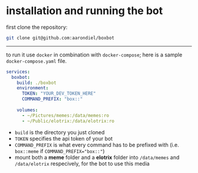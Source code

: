 # installation and running the bot

first clone the repository:

```sh
git clone git@github.com:aarondiel/boxbot
```

---

to run it use `docker` in combination with `docker-compose`;
here is a sample `docker-compose.yaml` file.

```yaml
services:
  boxbot:
    build: ./boxbot
    environment:
      TOKEN: "YOUR_DEV_TOKEN_HERE"
      COMMAND_PREFIX: "box::"
 
    volumes:
      - ~/Pictures/memes:/data/memes:ro
      - ~/Public/elotrix:/data/elotrix:ro
```

- `build` is the directory you just cloned
- `TOKEN` specifies the api token of your bot
- `COMMAND_PREFIX` is what every command has to be prefixed with (i.e. `box::meme` if `COMMAND_PREFIX="box::"`)
- mount both a **meme** folder and a **elotrix** folder into `/data/memes` and `/data/elotrix` respecively, for the bot to use this media
